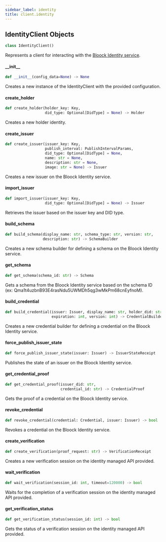 ```yaml
---
sidebar_label: identity
title: client.identity
---
```


## IdentityClient Objects

```python
class IdentityClient()
```

Represents a client for interacting with the [Bloock Identity service](https://dashboard.bloock.com/login).

#### \_\_init\_\_

```python
def __init__(config_data=None) -> None
```

Creates a new instance of the IdentityClient with the provided configuration.


#### create\_holder

```python
def create_holder(holder_key: Key,
                  did_type: Optional[DidType] = None) -> Holder
```

Creates a new holder identity.


#### create\_issuer

```python
def create_issuer(issuer_key: Key,
                  publish_interval: PublishIntervalParams,
                  did_type: Optional[DidType] = None,
                  name: str = None,
                  description: str = None,
                  image: str = None) -> Issuer
```

Creates a new issuer on the Bloock Identity service.


#### import\_issuer

```python
def import_issuer(issuer_key: Key,
                  did_type: Optional[DidType] = None) -> Issuer
```

Retrieves the issuer based on the issuer key and DID type.


#### build\_schema

```python
def build_schema(display_name: str, schema_type: str, version: str,
                 description: str) -> SchemaBuilder
```

Creates a new schema builder for defining a schema on the Bloock Identity service.


#### get\_schema

```python
def get_schema(schema_id: str) -> Schema
```

Gets a schema from the Bloock Identity service based on the schema ID (ex: Qma1t4uzbnB93E4rasNdu5UWMDh5qg3wMkPm68cnEyfnoM).


#### build\_credential

```python
def build_credential(issuer: Issuer, display_name: str, holder_did: str,
                     expiration: int, version: int) -> CredentialBuilder
```

Creates a new credential builder for defining a credential on the Bloock Identity service.


#### force\_publish\_issuer\_state

```python
def force_publish_issuer_state(issuer: Issuer) -> IssuerStateReceipt
```

Publishes the state of an issuer on the Bloock Identity service.


#### get\_credential\_proof

```python
def get_credential_proof(issuer_did: str,
                         credential_id: str) -> CredentialProof
```

Gets the proof of a credential on the Bloock Identity service.


#### revoke\_credential

```python
def revoke_credential(credential: Credential, issuer: Issuer) -> bool
```

Revokes a credential on the Bloock Identity service.


#### create\_verification

```python
def create_verification(proof_request: str) -> VerificationReceipt
```

Creates a new verification session on the identity managed API provided.


#### wait\_verification

```python
def wait_verification(session_id: int, timeout=120000) -> bool
```

Waits for the completion of a verification session on the identity managed API provided.


#### get\_verification\_status

```python
def get_verification_status(session_id: int) -> bool
```

Gets the status of a verification session on the identity managed API provided.


